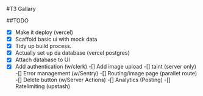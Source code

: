 #T3 Gallary

##TODO

-[x] Make it deploy (vercel)
-[x]  Scaffold basic ui with mock data
-[x] Tidy up build process.
-[x] Actually set up da database (vercel postgres)
-[x] Attach database to UI
-[x] Add authentication (w/clerk)
-[] Add image upload
-[] taint (server only)
-[] Error management (w/Sentry)
-[] Routing/image page (parallet route)
-[] Delete button (w/Server Actions)
-[] Analytics (Posting)
-[] Ratelimiting (upstash) 